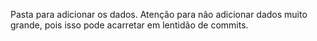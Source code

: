 Pasta para adicionar os dados. Atenção para não adicionar dados muito grande, pois isso pode acarretar em lentidão de commits.

